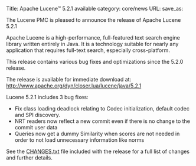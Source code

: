 Title: Apache Lucene™ 5.2.1 available
category: core/news
URL: 
save_as: 

The Lucene PMC is pleased to announce the release of Apache Lucene 5.2.1

Apache Lucene is a high-performance, full-featured text search engine library written entirely in Java. It is a technology suitable for nearly any application that requires full-text search, especially cross-platform.

This release contains various bug fixes and optimizations since the 5.2.0 release.

The release is available for immediate download at:
 <http://www.apache.org/dyn/closer.lua/lucene/java/5.2.1>

Lucene 5.2.1 includes 3 bug fixes:

* Fix class loading deadlock relating to Codec initialization, default codec and SPI discovery.
* NRT readers now reflect a new commit even if there is no change to the commit user data
* Queries now get a dummy Similarity when scores are not needed in order to not load unnecessary information like norms

See the [CHANGES.txt](/core/5_2_1/changes/Changes.html) file included with the
release for a full list of changes and further details.

